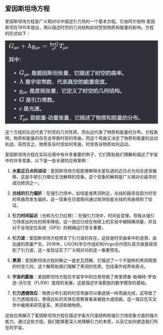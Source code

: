 ## 爱因斯坦场方程

爱因斯坦场方程是广义相对论中描述引力场的一个基本方程。它由阿尔伯特·爱因斯坦在1915年提出，用以描述时空的几何结构如何受到物质和能量的影响。方程的形式如下：

![](main.png)

这个方程的左边代表了时空的几何性质，而右边代表了物质和能量的分布。方程表明，物质和能量的存在会导致时空的弯曲，而这个弯曲又决定了物质和能量的运动轨迹。简而言之，物质告诉时空如何弯曲，时空告诉物质如何运动。

爱因斯坦场方程在实际应用中有许多重要的例子，它们帮助我们理解和描述了宇宙中的许多现象。以下是一些关键的应用案例：

1. **水星近日点的进动**：爱因斯坦场方程能够解释水星轨道的近日点为何会逐渐偏移，这是牛顿引力理论无法解释的现象。这个现象的解释是广义相对论最早的成功预测之一。

2. **光线的引力偏折**：在强引力场中，如恒星或黑洞附近，光线的路径会因为时空的弯曲而发生偏折。这一现象在日食期间通过观测恒星光线的弯曲得到了验证。

3. **引力时间延迟**（也称为引力红移）：在强引力场中，时间会变慢，导致从强引力场发出的光的频率降低。这一效应已经在地球上的实验中被精确测量，并且对于全球定位系统（GPS）的精确运行至关重要。

4. **引力波**：爱因斯坦场方程预言了引力波的存在，这些是时空曲率中的涟漪，由加速的质量产生。2016年，LIGO科学合作组织和Virgo合作团队首次直接探测到了引力波，这一发现证实了广义相对论的这一重要预言。

5. **黑洞**：爱因斯坦场方程的解之一是史瓦西解，它描述了一个不旋转的黑洞周围的时空几何。这个解帮助我们理解了黑洞的性质，包括事件视界和奇点。

6. **宇宙的膨胀**：爱因斯坦场方程在宇宙学中的应用导致了弗里德曼-勒梅特-罗伯逊-沃尔克（FLRW）度规的发展，这是描述宇宙膨胀的数学模型的基础。

7. **引力透镜效应**：物质分布引起的时空弯曲可以像透镜一样弯曲光线，这导致了引力透镜效应，使得远处的天体在观察者看来被放大或扭曲。这一效应在天文学中被用来研究星系、黑洞和暗物质。

这些应用展示了爱因斯坦场方程在描述宇宙大尺度结构和强引力场现象方面的强大能力。通过这些方程，我们能够更深入地理解引力的本质，以及它如何塑造我们所在的宇宙。

